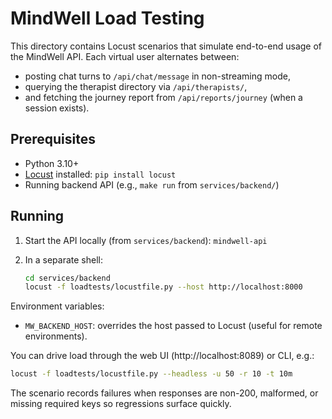 # MindWell Load Testing

This directory contains Locust scenarios that simulate end-to-end usage of the MindWell API. Each virtual user alternates between:

- posting chat turns to `/api/chat/message` in non-streaming mode,
- querying the therapist directory via `/api/therapists/`,
- and fetching the journey report from `/api/reports/journey` (when a session exists).

## Prerequisites

- Python 3.10+
- [Locust](https://locust.io/) installed: `pip install locust`
- Running backend API (e.g., `make run` from `services/backend/`)

## Running

1. Start the API locally (from `services/backend`): `mindwell-api`
2. In a separate shell:

   ```bash
   cd services/backend
   locust -f loadtests/locustfile.py --host http://localhost:8000
   ```

Environment variables:

- `MW_BACKEND_HOST`: overrides the host passed to Locust (useful for remote environments).

You can drive load through the web UI (http://localhost:8089) or CLI, e.g.:

```bash
locust -f loadtests/locustfile.py --headless -u 50 -r 10 -t 10m
```

The scenario records failures when responses are non-200, malformed, or missing required keys so regressions surface quickly.

